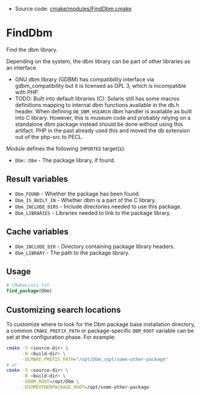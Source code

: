 <!-- This is auto-generated file. -->
* Source code: [cmake/modules/FindDbm.cmake](https://github.com/petk/php-build-system/blob/master/cmake/cmake/modules/FindDbm.cmake)

# FindDbm

Find the dbm library.

Depending on the system, the dbm library can be part of other libraries as an
interface.

* GNU dbm library (GDBM) has compatibility interface via gdbm_compatibility but
  it is licensed as GPL 3, which is incompatible with PHP.
* TODO: Built into default libraries (C): Solaris still has some macros
  definitions mapping to internal dbm functions available in the db.h header.
  When defining `DB_DBM_HSEARCH` dbm handler is available as built into C
  library. However, this is museum code and probably relying on a standalone dbm
  package instead should be done without using this artifact. PHP in the past
  already used this and moved the db extension out of the php-src to PECL.

Module defines the following `IMPORTED` target(s):

* `Dbm::Dbm` - The package library, if found.

## Result variables

* `Dbm_FOUND` - Whether the package has been found.
* `Dbm_IS_BUILT_IN` - Whether dbm is a part of the C library.
* `Dbm_INCLUDE_DIRS` - Include directories needed to use this package.
* `Dbm_LIBRARIES` - Libraries needed to link to the package library.

## Cache variables

* `Dbm_INCLUDE_DIR` - Directory containing package library headers.
* `Dbm_LIBRARY` - The path to the package library.

## Usage

```cmake
# CMakeLists.txt
find_package(Dbm)
```

## Customizing search locations

To customize where to look for the Dbm package base
installation directory, a common `CMAKE_PREFIX_PATH` or
package-specific `DBM_ROOT` variable can be set at
the configuration phase. For example:

```sh
cmake -S <source-dir> \
      -B <build-dir> \
      -DCMAKE_PREFIX_PATH="/opt/Dbm;/opt/some-other-package"
# or
cmake -S <source-dir> \
      -B <build-dir> \
      -DDBM_ROOT=/opt/Dbm \
      -DSOMEOTHERPACKAGE_ROOT=/opt/some-other-package
```
